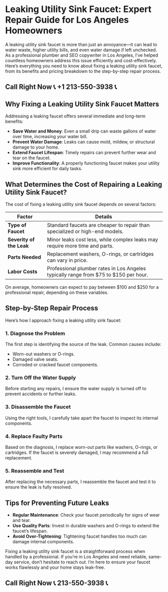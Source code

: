 # Leaking Utility Sink Faucet: Expert Repair Guide for Los Angeles Homeowners

A leaking utility sink faucet is more than just an annoyance—it can lead to water waste, higher utility bills, and even water damage if left unchecked. As a professional plumber and SEO copywriter in Los Angeles, I’ve helped countless homeowners address this issue efficiently and cost-effectively. Here’s everything you need to know about fixing a leaking utility sink faucet, from its benefits and pricing breakdown to the step-by-step repair process.

## Call Right Now 📞 +1 213-550-3938 📞

## Why Fixing a Leaking Utility Sink Faucet Matters

Addressing a leaking faucet offers several immediate and long-term benefits:  

- **Save Water and Money**: Even a small drip can waste gallons of water over time, increasing your water bill.  
- **Prevent Water Damage**: Leaks can cause mold, mildew, or structural damage to your home.  
- **Extend Faucet Lifespan**: Timely repairs can prevent further wear and tear on the faucet.  
- **Improve Functionality**: A properly functioning faucet makes your utility sink more efficient for daily tasks.  

## What Determines the Cost of Repairing a Leaking Utility Sink Faucet?  

The cost of fixing a leaking utility sink faucet depends on several factors:  

| **Factor**                | **Details**                                                                 |  
|---------------------------|-----------------------------------------------------------------------------|  
| **Type of Faucet**        | Standard faucets are cheaper to repair than specialized or high-end models. |  
| **Severity of the Leak**   | Minor leaks cost less, while complex leaks may require more time and parts. |  
| **Parts Needed**           | Replacement washers, O-rings, or cartridges can vary in price.             |  
| **Labor Costs**            | Professional plumber rates in Los Angeles typically range from $75 to $150 per hour. |  

On average, homeowners can expect to pay between $100 and $250 for a professional repair, depending on these variables.  

## Step-by-Step Repair Process  

Here’s how I approach fixing a leaking utility sink faucet:  

### 1. **Diagnose the Problem**  
The first step is identifying the source of the leak. Common causes include:  
- Worn-out washers or O-rings.  
- Damaged valve seats.  
- Corroded or cracked faucet components.  

### 2. **Turn Off the Water Supply**  
Before starting any repairs, I ensure the water supply is turned off to prevent accidents or further leaks.  

### 3. **Disassemble the Faucet**  
Using the right tools, I carefully take apart the faucet to inspect its internal components.  

### 4. **Replace Faulty Parts**  
Based on the diagnosis, I replace worn-out parts like washers, O-rings, or cartridges. If the faucet is severely damaged, I may recommend a full replacement.  

### 5. **Reassemble and Test**  
After replacing the necessary parts, I reassemble the faucet and test it to ensure the leak is fully resolved.  

## Tips for Preventing Future Leaks  

- **Regular Maintenance**: Check your faucet periodically for signs of wear and tear.  
- **Use Quality Parts**: Invest in durable washers and O-rings to extend the faucet’s lifespan.  
- **Avoid Over-Tightening**: Tightening faucet handles too much can damage internal components.  

Fixing a leaking utility sink faucet is a straightforward process when handled by a professional. If you’re in Los Angeles and need reliable, same-day service, don’t hesitate to reach out. I’m here to ensure your faucet works flawlessly and your home stays leak-free.
## Call Right Now 📞 213-550-3938 📞